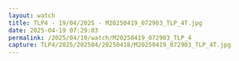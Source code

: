 ```yaml
---
layout: watch
title: TLP4 - 19/04/2025 - M20250419_072903_TLP_4T.jpg
date: 2025-04-19 07:29:03
permalink: /2025/04/19/watch/M20250419_072903_TLP_4
capture: TLP4/2025/202504/20250418/M20250419_072903_TLP_4T.jpg
---
```

